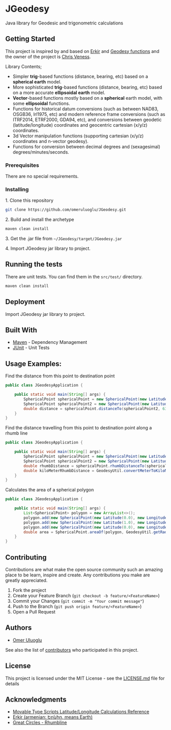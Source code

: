 # JGeodesy

Java library for Geodesic and trigonometric calculations

## Getting Started

This project is inspired by and based on [Erkir](https://github.com/vahancho/erkir) and [Geodesy functions](https://github.com/chrisveness/geodesy) and the owner of the project is [Chris Veness](https://github.com/chrisveness).

Library Contents;
- Simpler **trig**-based functions (distance, bearing, etc) based on a **spherical earth** model.
- More sophisticated **trig**-based functions (distance, bearing, etc) based on a more accurate **ellipsoidal earth** model.
- **Vector**-based functions mostly based on a **spherical** earth model, with some **ellipsoidal**
  functions.
- Functions for historical datum conversions (such as between NAD83, OSGB36, Irl1975, etc) and modern reference frame conversions (such as ITRF2014, ETRF2000, GDA94, etc), 
  and conversions between geodetic (latitude/longitude) coordinates and geocentric cartesian (x/y/z) 
  coordinates.
- 3d Vector manipulation functions (supporting cartesian (x/y/z) coordinates and n-vector geodesy).
- Functions for conversion between decimal degrees and (sexagesimal) degrees/minutes/seconds.

### Prerequisites

There are no special requirements.

### Installing

1\. Clone this repository

```bash
git clone https://github.com/omeruluoglu/JGeodesy.git
```

2\. Build and install the archetype

```bash
maven clean install
```

3\. Get the .jar file from `~/JGeodesy/target/JGeodesy.jar`

4\. Import JGeodesy jar library to project.

## Running the tests

There are unit tests. You can find them in the `src/test/` directory.
```bash
maven clean install
```

## Deployment

Import JGeodesy jar library to project.

## Built With

* [Maven](https://maven.apache.org/) - Dependency Management
* [JUnit](http://junit.org/junit4/) - Unit Tests

## Usage Examples:

Find the distance from this point to destination point
```java
public class JGeodesyApplication {

    public static void main(String[] args) {
        SphericalPoint sphericalPoint = new SphericalPoint(new Latitude(52.205), new Longitude(0.119));
        SphericalPoint sphericalPoint2 = new SphericalPoint(new Latitude(48.857), new Longitude(2.351));
        double distance = sphericalPoint.distanceTo(sphericalPoint2, 6371e3);
    }
}
```
Find the distance travelling from this point to destination point along a rhumb line
```java
public class JGeodesyApplication {

    public static void main(String[] args) {
        SphericalPoint sphericalPoint = new SphericalPoint(new Latitude(51.127),new Longitude(1.338));
        SphericalPoint sphericalPoint2 = new SphericalPoint(new Latitude(50.964),new Longitude(1.853));
        double rhumbDistance = sphericalPoint.rhumbDistanceTo(sphericalPoint2, 6371e3);
        double kiloMeterRhumbDistance = GeodesyUtil.convertMeterToKiloMeter(rhumbDistance);
    }
}
```
Calculates the area of a spherical polygon
```java
public class JGeodesyApplication {

    public static void main(String[] args) {
        List<SphericalPoint> polygon = new ArrayList<>();
        polygon.add(new SphericalPoint(new Latitude(0.0), new Longitude(0.0)));
        polygon.add(new SphericalPoint(new Latitude(1.0), new Longitude(0.0)));
        polygon.add(new SphericalPoint(new Latitude(0.0), new Longitude(1.0)));
        double area = SphericalPoint.areaOf(polygon, GeodesyUtil.getRadiusOfWorld());
    }
}
```

## Contributing

Contributions are what make the open source community such an amazing place to be learn, inspire and create. Any contributions you make are greatly appreciated.
1. Fork the project
2. Create your Feature Branch (`git checkout -b feature/<FeatureName>`)
3. Commit your Changes (`git commit -m "Your commit message"`)
4. Push to the Branch (`git push origin feature/<FeatureName>`)
5. Open a Pull Request

## Authors

* [Omer Uluoglu](https://github.com/omeruluoglu)

See also the list of [contributors](https://github.com/omeruluoglu/JGeodesy/contributors) who participated in this project.

## License

This project is licensed under the MIT License - see the [LICENSE.md](LICENSE.md) file for details

## Acknowledgments

* [Movable Type Scripts Latitude/Longitude Calculations Reference](http://www.movable-type.co.uk/scripts/latlong.html)
* [Erkir (armenian: Երկիր, means Earth)](https://github.com/vahancho/erkir)
* [Great Circles - Rhumbline](https://kavas.com/blog/great-circle-and-rhumbline)